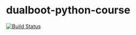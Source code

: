 # dualboot-python-course

[![Build Status](https://img.shields.io/endpoint.svg?url=https%3A%2F%2Factions-badge.atrox.dev%2Fhttps%3A%2F%2Fgithub.com%2Fbraginsm%2Fdualboot-python-course.git%2Fbadge%3Fref%3Ddevelop&style=flat)](https://actions-badge.atrox.dev/https://github.com/braginsm/dualboot-python-course.git/goto?ref=develop)